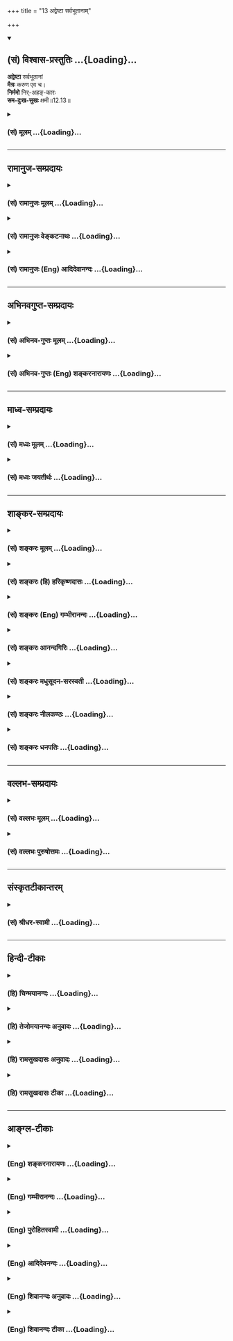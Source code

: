 +++
title = "13 अद्वेष्टा सर्वभूतानाम्"

+++
<div class="js_include" newlevelforh1="2" title="(सं) विश्वास-प्रस्तुतिः" unfilled url="/purANam_vaiShNavam/mahAbhAratam/06-bhIShma-parva/03-bhagavad-gItA-parva/saMskRtam/vishvAsa-prastutiH/12_bhakti-yogaH/13_adveShTA_sarvabhU.md">
<details open><summary><h2>(सं) विश्वास-प्रस्तुतिः ...{Loading}...</h2></summary>

**अद्वेष्टा** सर्वभूतानां  
**मैत्रः** करुण एव च।  
**निर्ममो** निर्-अहङ्-कारः  
**सम-दुःख-सुखः** क्षमी॥12.13॥
</details>
</div>
<div class="js_include collapsed" newlevelforh1="3" title="(सं) मूलम्" unfilled url="/purANam_vaiShNavam/mahAbhAratam/06-bhIShma-parva/03-bhagavad-gItA-parva/saMskRtam/mUlam/12_bhakti-yogaH/13_adveShTA_sarvabhU.md">
<details><summary><h3>(सं) मूलम् ...{Loading}...</h3></summary>

अद्वेष्टा सर्वभूतानां मैत्रः करुण एव च।  
निर्ममो निरहङ्कारः समदुःखसुखः क्षमी।।12.13।।
</details>
</div>


_________________
## रामानुज-सम्प्रदायः
<div class="js_include collapsed" newlevelforh1="3" title="(सं) रामानुजः मूलम्" unfilled url="/purANam_vaiShNavam/mahAbhAratam/06-bhIShma-parva/03-bhagavad-gItA-parva/saMskRtam/rAmAnujaH/mUlam/12_bhakti-yogaH/13_adveShTA_sarvabhU.md">
<details><summary><h3>(सं) रामानुजः मूलम् ...{Loading}...</h3></summary>

अनभिसंहितफलकर्मनिष्ठस्य उपादेयान् गुणान् आह --

।।12.13।।**अद्वेष्टा सर्वभूतानां** विद्विषताम् अपकुर्वताम् अपि सर्वेषां
भूतानाम् अद्वेष्टा मदपराधानुगुणम् ईश्वरप्रेरितानि एतानि भूतानि द्विषन्ति
अपकुर्वन्ति च इति अनुसंदधानः; तेषु द्विषत्सु अपकुर्वत्सु च सर्वभूतेषु
मैत्रीं मतिं कुर्वन् **मैत्रः;** तेषु एव दुःखितेषु करुणां कुर्वन् करुणः;
निर्ममः -- देहेन्द्रियेषु तत्सम्बन्धिषु च निर्ममः; **निरहंकारः** --
देहात्माभिमानरहितः; तत एव **समदुःखसुखः** सुखदुःखागमयोः सांकल्पिकयोः
हर्षोद्वेगरहितः; **क्षमी** स्पर्शप्रभवयोः अवर्जनीययोः अपि तयोः
विकाररहितः; **संतुष्टः** यद्दच्छोपनतेन,येन केन अपि देहधारणद्रव्येन
संतुष्टः; **सततं** योगी सततं प्रकृतिवियुक्तात्मानुसंधानपरः; **यतात्मा**
नियमितमनोवृत्तिः; **दृढनिश्चयः** -- अध्यात्मशास्त्रोदितेषु अर्थेषु
दृढनिश्चयः; **मय्यर्पितमनोबुद्धिः** भगवान् वासुदेव एव अनभिसंहितफलेन
अनुष्ठितेन कर्मणाआराध्यते आराधितश्च मम आत्मापरोक्ष्यं साधयिष्यति इति
मय्यर्पितमनोबुद्धिः; एवंभूतो **मद्भक्तः** एवंभूतेन कर्मयोगेन मां भजमानो
**यः स मे प्रियः।**

</details>
</div>
<div class="js_include collapsed" newlevelforh1="3" title="(सं) रामानुजः वेङ्कटनाथः" unfilled url="/purANam_vaiShNavam/mahAbhAratam/06-bhIShma-parva/03-bhagavad-gItA-parva/saMskRtam/rAmAnujaH/venkaTanAthaH/12_bhakti-yogaH/13_adveShTA_sarvabhU.md">
<details><summary><h3>(सं) रामानुजः वेङ्कटनाथः ...{Loading}...</h3></summary>

  
  
।।12.13।। एवंभक्तेः श्रैष्ठ्य(भक्तिशैघ्र्य)मुपायोक्तिरशक्तस्यात्मनिष्ठता
इत्येतावदुक्तन्तत्प्रकारास्त्वतिप्रीतिर्भक्ते द्वादश उच्यते \[गी.सं.16\]
इत्युक्तमुभयमवशिष्टम् तत्रापिये तु धर्म्यामृतम् \[12।20\]
इत्यध्यायान्तिमश्लोकेनातिप्रीतिरुच्यन्ते; ततः पूर्वैःअद्वेष्टा
इत्यादिभिः सप्तभिः श्लोकैरात्मनिष्ठाप्रकारा उच्यते
इत्याहअनभिसंहितेति। तत्प्रकाराः इत्यनेनेतिकर्तव्यताविशेषरूपाः प्रकारा
विवक्षिता इति ज्ञापनायोक्तम्उपादेयान् गुणानाहेति।
ननुकर्मनिष्ठस्योपादेयान् गुणानाह इति कथं सङ्गच्छते तेषु हि
श्लोकेषुमय्यर्पितमनोबुद्धिर्यो मद्भक्तः स मे प्रियः
\[11।14\]सर्वारम्भपरित्यागी यो मद्भक्तः स मे प्रियः
\[11।16\]शुभाशुभपरित्यागी भक्तिमान्यः स मे प्रियः \[12।17\]अनिकेतः
स्थिरमतिर्भक्तिमान्मे प्रियो नरः \[12।19\] इति भक्तिनिष्ठ एव प्रियत्वेन
पुनः पुनरुच्यते। प्रियो हि ज्ञानिनोऽत्यर्थमहं स च मम प्रियः \[17\] इति
सप्तमोक्त एव ज्ञानी प्रियशब्देन प्रत्यभिज्ञायते तत्समानाधिकरणानां
चअद्वेष्टा इत्यादीनां तदुपायभक्त्यङ्गपरत्वं युक्तमिति। अत्रोच्यते --
ध्यानात्कर्मफलत्यागः \[12।12\] इति कर्मप्रसङ्गानन्तरमेव पठितानां
तदङ्गत्वं प्रतीयते। अङ्गभूतानां चैषामुपकारःत्यागाच्छान्तिरनन्तरम्
\[12।12\] इत्युक्तः। प्रागपि कर्मयोगाङ्गतया चैते प्रतिपादिताः। या तु
स्ववाक्येमद्भक्तः इत्यादिभिः प्रतीता भक्तिः; सा
कर्मयोगान्तर्भूतभक्तिरेवेति तत्रतत्र श्लोके व्याख्यास्यति। नहि
भक्तिगन्धरहितौ कर्मज्ञानयोगौ यथोक्तं -- त्रयाणामपि योगानां
त्रिभिरन्योन्यसङ्गमः \[गी.सं.24\] इति। साक्षाद्भक्तिनिष्ठास्तुये तु इति
श्लोकेन वक्ष्यन्ते। तत्र हि तुशब्देनमत्परमा भक्ताः इति
मत्परमशब्दविशेषणेनअतीव मे प्रियाः \[12।20\] इति प्रियत्वातिशयवर्णनेन च
भक्तान्तरप्रतिपत्तिर्दृढतरा जायते। ततश्च तत्पूर्वं प्रियत्वमात्रेण
निर्दिष्टास्त्वर्वाचीना एव भक्ता इति सङ्ग्रहविस्तरकृतोराशयः।  
  
प्रसक्तप्रतिषेधायसर्वभूतानाम् इति
सविशेषणनिर्देशाभिप्रेतमाहविद्विषतामपकुर्वतामपीति। विशेषणे तात्पर्यमिति
ज्ञापनायसर्वेषामिति व्यासः। विद्विषतामिति मानसः;अपकुर्वतामिति वाचिकः
कायिकश्च व्यापारः। न केवलं तेष्वद्वेषमात्रम्; अपितु मैत्री चेत्याहमैत्र
इति। मैत्रीहेतुं दर्शयतिमदपराधेति। अयमेवाद्वेषस्यापि हेतुः। मैत्रीं मतिं
कुर्वन्निति सामान्यविषये तद्धिताभिप्रेतविशेषोक्तिः। मैत्रीं
हितैषिणीमित्यर्थः। करुणाया निरुपाधिकत्वायाहतेष्वेव दुःखितेष्विति। करुणां
कुर्वन्निति करुणशब्दनिर्वचनम्। नामधातोः क्विबन्तात्पचादित्वादच्प्रत्ययः;
अर्शआदित्वाद्वा मत्वर्थीयः। एवं मैत्रशब्दे। द्विषत्स्वपकुर्वत्स्वेवेति
चैवकाराभिप्रायः। निरहङ्कारत्वं निर्ममत्वे हेतुः। ममकारप्रसङ्गस्थले हि
निर्ममत्वं विधेयमित्यभिप्रायेणाहदेहेन्द्रियेषु तत्सम्बन्धिषु चेति।
अनात्मन्यात्मबुद्धिर्ह्यत्र निषेध्योऽहङ्कार इत्यभिप्रायेणाह --
देहात्माभिमानरहित इति। एतेननिर्गताहम्प्रत्ययः इति परव्याख्या दूषिता;
अहमर्थस्यैवात्मत्वसमर्थनात्। तत एवेति --
निर्ममत्वनिरङ्कारत्वाभ्यामित्यर्थः। क्षमीति -- नापकर्तृषु क्षमा
विवक्षिता;अद्वेष्टा इत्यादिना गतार्थत्वात्। ततश्चतांस्तितिक्षस्व
\[2।14\] इति प्रागुक्तावर्जनीयसांस्पर्शिकद्वन्द्वतितिक्षा स्मार्यते।
तत्पौनरुक्त्यपरिहारायसमदुःखसुखः इत्येतदाभिमानिकविषयम्। तथा सति
निर्ममत्वनिरहङ्कारत्वानन्तरोक्तिश्च सङ्गच्छत
इत्यभिप्रायेणसाङ्कल्पिकयोरित्युक्तम्।
अहङ्कारममकारप्रयुक्तयोरित्यर्थः। सन्तुष्टो येनकेनचित् \[12।19\] इति
वक्ष्यमाणत्वात्;यदृच्छालाभसन्तुष्टः \[4।22\] इति प्रागुक्तत्वाच्च।  
  

</details>
</div>
<div class="js_include collapsed" newlevelforh1="3" title="(सं) रामानुजः (Eng) आदिदेवानन्दः" unfilled url="/purANam_vaiShNavam/mahAbhAratam/06-bhIShma-parva/03-bhagavad-gItA-parva/saMskRtam/rAmAnujaH/english/AdidevAnandaH/12_bhakti-yogaH/13_adveShTA_sarvabhU.md">
<details><summary><h3>(सं) रामानुजः (Eng) आदिदेवानन्दः ...{Loading}...</h3></summary>

12.13 - 12.14 In these and succeeding verses the Lord mentions the
nature of the Karma Yogi who adores Him through his works. In other
words the Bhakti element in Karma Yoga is emphasised. He never hates any
being even though they hate him and do him wrong. For he thinks that the
Lord impels these beings to hate him and do him wrong for atoning for
his transgressions. He is 'friendly', evincing a friendly disposition
towards all beings whether they hate him or do him wrong. He is
'compassionate', evincing compassion towards their sufferings. He is
free from the 'feeling of mine,' i.e., he is not possessive with regard
to his body, senses and all things associated with them. He is free from
the feeling of 'I', i.e., is free from the delusion that his body is the
self. Therefore, 'pain and pleasure are the same to him,' i.e., he is
free from distress and delight resulting from pain and pleasure arising
from his deeds. He is 'enduring', unaffected even by those two (i.e.,
pleasure and pain) due to the inevitable contact of sense-objects. He is
'content', namely, satisfied with whatever chance may bring him for the
sustenance of his body. He 'ever meditates,' i.e., is constantly intent
on contemplating on the self as separate from the body. He is
'self-restrained', namely, he controls the activities of his mind. He is
of 'firm conviction' regarding the meanings taught in the science of the
self. His 'mind and reason are dedicated to Me' i.e., his mind and
reason are dedicated to Me in the form 'Bhagavan Vasudeva alone is
propitiated by disinterested activities, and when duly propitiated, He
wil bring about for me the direct vision of the self.' Such a devotee of
mine, i.e., who works in this manner as a Karma Yogin, is dear to Me.

</details>
</div>


_________________
## अभिनवगुप्त-सम्प्रदायः
<div class="js_include collapsed" newlevelforh1="3" title="(सं) अभिनव-गुप्तः मूलम्" unfilled url="/purANam_vaiShNavam/mahAbhAratam/06-bhIShma-parva/03-bhagavad-gItA-parva/saMskRtam/abhinava-guptaH/mUlam/12_bhakti-yogaH/13_adveShTA_sarvabhU.md">
<details><summary><h3>(सं) अभिनव-गुप्तः मूलम् ...{Loading}...</h3></summary>

।।12.13 -- 12.14।। अद्वेष्टेति। सन्तुष्ट इति। मैत्री अमत्सरता यस्य +++(N
यस्मात् for यस्य)+++ अस्तीति +++(omits इति)+++। एवं करुणः +++(S;N करुणा)+++। ममामी
इत्यादिः ( ममापीत्यादि) ममकारः अहमुदारः अहं तेजस्वी अहं सहनः +++(S;;N
तेजस्वी असहनः)+++ इत्यादिः अहंकारः एतौ यस्य न स्तः। क्षमा अपकारिणं शत्रुं
प्रत्य \[प्य\] द्वेषबुद्धिः। सततं योगी; व्यवहारावस्थायामपि
प्रशान्तान्तःकरणत्वात्।

</details>
</div>
<div class="js_include collapsed" newlevelforh1="3" title="(सं) अभिनव-गुप्तः (Eng) शङ्करनारायणः" unfilled url="/purANam_vaiShNavam/mahAbhAratam/06-bhIShma-parva/03-bhagavad-gItA-parva/saMskRtam/abhinava-guptaH/english/shankaranArAyaNaH/12_bhakti-yogaH/13_adveShTA_sarvabhU.md">
<details><summary><h3>(सं) अभिनव-गुप्तः (Eng) शङ्करनारायणः ...{Loading}...</h3></summary>

12.13 See Comment under 12.14

</details>
</div>


_________________
## माध्व-सम्प्रदायः
<div class="js_include collapsed" newlevelforh1="3" title="(सं) मध्वः मूलम्" unfilled url="/purANam_vaiShNavam/mahAbhAratam/06-bhIShma-parva/03-bhagavad-gItA-parva/saMskRtam/madhvaH/mUlam/12_bhakti-yogaH/13_adveShTA_sarvabhU.md">
<details><summary><h3>(सं) मध्वः मूलम् ...{Loading}...</h3></summary>

।।12.13।। Sri Madhvacharya did not comment on this sloka.,

</details>
</div>
<div class="js_include collapsed" newlevelforh1="3" title="(सं) मध्वः जयतीर्थः" unfilled url="/purANam_vaiShNavam/mahAbhAratam/06-bhIShma-parva/03-bhagavad-gItA-parva/saMskRtam/madhvaH/jayatIrthaH/12_bhakti-yogaH/13_adveShTA_sarvabhU.md">
<details><summary><h3>(सं) मध्वः जयतीर्थः ...{Loading}...</h3></summary>

।।12.13।। Sri Jayatirtha did not comment on this sloka.  
  

</details>
</div>


_________________
## शाङ्कर-सम्प्रदायः
<div class="js_include collapsed" newlevelforh1="3" title="(सं) शङ्करः मूलम्" unfilled url="/purANam_vaiShNavam/mahAbhAratam/06-bhIShma-parva/03-bhagavad-gItA-parva/saMskRtam/shankaraH/mUlam/12_bhakti-yogaH/13_adveShTA_sarvabhU.md">
<details><summary><h3>(सं) शङ्करः मूलम् ...{Loading}...</h3></summary>

तस्मात् अक्षरोपासकानां
सम्यग्दर्शननिष्ठानां संन्यासिनां त्यक्तसर्वैषणानाम् अद्वेष्टा
सर्वभूतानाम् (गीता 12।13) इत्यादिधर्मपूतं साक्षात् अमृतत्वकारणं
वक्ष्यामीति प्रवर्तते --

।।12.13।। --,**अद्वेष्टा सर्वभूतानां** न द्वेष्टा; आत्मनः दुःखहेतुमपि न
किञ्चित् द्वेष्टि; सर्वाणि भूतानि आत्मत्वेन हि पश्यति। **मैत्रः**
मित्रभावः मैत्री मित्रतया वर्तते इति मैत्रः। **करुणः एव च;** करुणा कृपा
दुःखितेषु दया; तद्वान् करुणः; सर्वभूताभयप्रदः; संन्यासी इत्यर्थः।
**निर्ममः** ममप्रत्ययवर्जितः। **निरहंकारः** निर्गताहंप्रत्ययः।
**समदुःखसुखः** समे दुःखसुखे द्वेषरागयोः अप्रवर्तके यस्य सः समदुःखसुखः।
**क्षमी** क्षमावान्; आक्रुष्टः अभिहतो वा अविक्रियः एव आस्ते।।

</details>
</div>
<div class="js_include collapsed" newlevelforh1="3" title="(सं) शङ्करः (हि) हरिकृष्णदासः" unfilled url="/purANam_vaiShNavam/mahAbhAratam/06-bhIShma-parva/03-bhagavad-gItA-parva/saMskRtam/shankaraH/hindI/harikRShNadAsaH/12_bhakti-yogaH/13_adveShTA_sarvabhU.md">
<details><summary><h3>(सं) शङ्करः (हि) हरिकृष्णदासः ...{Loading}...</h3></summary>

।।12.13।। इसलिये जिन्होंने समस्त इच्छाओंका त्याग कर दिया है; ऐसे
अक्षरोपासक यथार्थ ज्ञाननिष्ठ संन्यासियोंका जो साक्षात् मोक्षका कारणरूप
अद्वेष्टा सर्वभूतानाम् इत्यादि धर्मसमूह है उसका वर्णन करूँगा; इस
उद्देश्यसे भगवान् कहना आरम्भ करते हैं --, जो सब भूतोंमें द्वेषभावसे रहित
है अर्थात् अपने लिये दुःख देनेवाले भी किसी प्राणीसे द्वेष नहीं करता;
समस्त भूतोंको आत्मारूपसे ही देखता है। तथा जो मित्रतासे युक्त है अर्थात्
सबके साथ मित्रभावसे बर्तता है और करुणामय है -- दीनदुखियोंपर दया करना
करुणा है; उससे युक्त है; अभिप्राय यह कि जो सब भूतोंको अभय देनेवाला
संन्यासी है। तथा जो ममतासे रहित और अहंकारसे रहित है; एवं सुखदुःखमें सम
है अर्थात् सुख और दुःख जिसके अन्तःकरणमें रागद्वेष उत्पन्न नहीं कर सकते।
जो क्षमावान् है अर्थात् किसीके द्वारा गाली दी जानेपर या पीटे जानेपर भी
जो विकाररहित ही रहता है।

</details>
</div>
<div class="js_include collapsed" newlevelforh1="3" title="(सं) शङ्करः (Eng) गम्भीरानन्दः" unfilled url="/purANam_vaiShNavam/mahAbhAratam/06-bhIShma-parva/03-bhagavad-gItA-parva/saMskRtam/shankaraH/english/gambhIrAnandaH/12_bhakti-yogaH/13_adveShTA_sarvabhU.md">
<details><summary><h3>(सं) शङ्करः (Eng) गम्भीरानन्दः ...{Loading}...</h3></summary>

12.13 Advesta, he who is not hateful; sarva-bhutanam, towards any
creature: He does not feel repulsion for anything, even for what may be
the cause of sorrow to himself, for he sees all beings as his own Self.
Maitrah, he who is friendly-behaving like a friend; karunah eva ca, and
compassionate: karuna is kindness, compassion towards sorrow-stricken
creatures; one possessing that is karunah, i.e. a monk, who grants
safety to all creatures. Nirmamah, he who has no idea of 'mine';
nirahankarah, who has no idea of egoism; sama-duhkha-sukhah, who is the
same under sorrow and happiness, he in whom sorrow and happiness do not
arouse any repulsion or attraction; ksami, who is forgiving, who remains
unperturbed even when abused or assaulted;

</details>
</div>
<div class="js_include collapsed" newlevelforh1="3" title="(सं) शङ्करः आनन्दगिरिः" unfilled url="/purANam_vaiShNavam/mahAbhAratam/06-bhIShma-parva/03-bhagavad-gItA-parva/saMskRtam/shankaraH/AnandagiriH/12_bhakti-yogaH/13_adveShTA_sarvabhU.md">
<details><summary><h3>(सं) शङ्करः आनन्दगिरिः ...{Loading}...</h3></summary>

।।12.13।। संप्रत्यद्वेष्टेत्याद्यवतारयितुं वृत्तं कीर्तयति -- **अत्र
चेति।** तथोश्चेदात्यन्तिकोऽभेदो न तर्हीश्वरे मनःसमाधानरूपो
योगोऽत्यन्ताभेदे ध्यातृध्येयत्वाभावात् नचात्यन्ताभेदे कर्मानुष्ठानं
तत्फलत्यागो वा परस्परं तदयोगादित्यर्थः। भगवदुक्तिसामर्थ्यादपि
कर्मयोगादिनाभेददृष्टिमतो भवतीत्याह -- **अथेति।** अक्षरोपासकस्य
कर्मयोगायोगवत्कर्मयोगिनोऽक्षरोपासनानुपपत्तिरपि दर्शितेत्याह --
**तथेति।** अक्षरोपासकाः सम्यग्धीनिष्ठा यथाज्ञानं भगवन्तमेवाप्नुवन्ति न
तथा कर्मिणः साक्षात्तदाप्तावुचितास्तथा च कर्मिणो
नाक्षरोपासनसिद्धिरित्यर्थः। इतश्चाक्षरोपासनं कर्मानुष्ठानं न चैकत्र
युक्तमित्याह -- **अक्षरेति।**
नन्वक्षरोपासकवदन्येषामपीश्वरात्मत्वाविशेषात्कुतस्तदधीनत्वं तत्राह --
**यदीति।** कर्मयोगस्याक्षरोपास्तेश्च युगपदेकत्रायोगे हेत्वन्तरमाह --
**यस्माच्चेति।**कुरु कर्मैवे त्यादाविति शेषः। किंचाक्षरोपासको
वाक्यादीश्वरमात्मानं वेत्ति नासौ क्रियायां गुणत्वेन कर्तृत्वमनुभवति
गुणत्वेश्वरत्वयोरेकत्र व्याघातादतोऽपि नाक्षरोपासनं कर्मानुष्ठानं चैकत्र
युक्तमित्याह -- **नचेति।** अक्षरोपास्तिकर्मयोगयोरेकत्र पर्यायायोगे
फलितमाह -- **तस्मादिति।** अज्ञानां कर्मिणां वक्ष्यमाणधर्मजातस्य
साकल्येनायोगादक्षरनिष्ठानामेवेदमुच्यतेऽविरुद्धांशस्य तु
सर्वार्थत्वमिष्टमेवेत्यर्थः। सर्वेषां भूतानां मध्ये यो दुःखहेतुस्तं
विद्वानपि द्वेष्ट्येवेत्याशङ्क्याह -- **आत्मन इति।** तत्र हेतुः --
**सर्वाणीति।** सर्वभूतानामित्युभयतः संबध्यते। ममप्रत्ययवर्जितो देहेऽपीति
शेषः। व्रतस्वाध्यायकृताहंकारान्निष्क्रान्तत्वमाह -- **निर्गतेति।**

</details>
</div>
<div class="js_include collapsed" newlevelforh1="3" title="(सं) शङ्करः मधुसूदन-सरस्वती" unfilled url="/purANam_vaiShNavam/mahAbhAratam/06-bhIShma-parva/03-bhagavad-gItA-parva/saMskRtam/shankaraH/madhusUdana-sarasvatI/12_bhakti-yogaH/13_adveShTA_sarvabhU.md">
<details><summary><h3>(सं) शङ्करः मधुसूदन-सरस्वती ...{Loading}...</h3></summary>

।।12.13।। तदेवं मन्दमधिकारिणं प्रत्यतिदुष्करत्वेनाक्षरोपासननिन्दया सुकरं
सगुणोपासनं,विधायाशक्तितारम्यानुवादेनान्यान्यपि साधनानि विदधौ
भगवान्वासुदेवः। कथं नु नाम सर्वप्रतिबन्धरहितः सन्नुत्तमाधिकारितया
फलभूतायामक्षरविद्यायामवतेरदित्यभिप्रायेण साधनविधानस्य फलार्थत्वात्।
तदुक्तंनिर्विशेषं परं ब्रह्म साक्षात्कर्तुमनीश्वराः। ये
मन्दास्तेऽनुकम्प्यन्ते सविशेषनिरूपणैः। वशीकृते मनस्येषां
सगुणब्रह्मशीलनात्। तदेवाविर्भवेत्साक्षादपेतोपाधिकल्पनम्।। इति। भगवता
पतञ्जलिना चोक्तंसमाधिसिद्धिरीश्वरप्रणिधानात् इति। ततः
प्रत्यक्चेतनाधिगमोऽप्यन्तरायाभावश्च इति च। तत इतीश्वरप्रणिधानादित्यर्थः।
तदेवमक्षरोपासननिन्दा सगुणोपासनस्तुतये नतु हेयतया
उदितहोमविधावनुदितहोमनिन्दावत्। नहि निन्दा निन्द्यं निन्दितुं
प्रवर्ततेऽपि तु विधेयं स्तोतुमिति न्यायात्। तस्मादक्षरोपासका एव
परमार्थतो योगवित्तमाःप्रियो हि ज्ञानिनोऽत्यर्थमहं स च मम प्रियः। उदाराः
सर्व एवैते ज्ञानी त्वात्मैव मे मतम् इत्यादिना पुनः पुनः
प्रशस्ततमतयोक्तास्तेषामेव ज्ञानं धर्मजातं चानुसरणीयमधिकारमासाद्य
त्वयेत्यर्जुनं बुबोधयिषुः परमहितैषी भगवानभेददर्शिनः
कृतकृत्यानक्षरोपासकान्प्रस्तौति सप्तभिः -- अद्वेष्टेत्यादिना। सर्वाणि
भूतान्यात्मत्वेन पश्यन्नात्मनो दुःखहेतावपि प्रतिकूलबुद्ध्यभावान्न
द्वेष्टा सर्वभूतानां किंतु मैत्रः मैत्री स्निग्धता तद्वान्। यतः करुणः
करुणा दुःखितेषु दया तद्वान् सर्वभूताभयदाता। परमहंसपरिव्राजक इत्यर्थः।
निर्ममः देहेऽपि ममेति प्रत्ययरहितः निरहंकारः
वृत्तस्वाध्यायादिकृताहंकारान्निष्क्रान्तः द्वेषरागयोरप्रवर्तकत्वेन समे
दुःखसुखे यस्य सः। अतएव क्षमी आक्रोशनताडनादिनापि न विक्रियामापद्यते।

</details>
</div>
<div class="js_include collapsed" newlevelforh1="3" title="(सं) शङ्करः नीलकण्ठः" unfilled url="/purANam_vaiShNavam/mahAbhAratam/06-bhIShma-parva/03-bhagavad-gItA-parva/saMskRtam/shankaraH/nIlakaNThaH/12_bhakti-yogaH/13_adveShTA_sarvabhU.md">
<details><summary><h3>(सं) शङ्करः नीलकण्ठः ...{Loading}...</h3></summary>

।।12.13।। परमप्रकृतस्याक्षरस्योपासकं स्तौति तद्गुणकथने हि साधकानां तेषु
गुणेष्वादरो भविष्यतीति बुद्ध्याह -- **अद्वेष्टेति।** अद्वेष्टा
चेदुदासीनः स्यान्नेत्याह। मैत्रः मित्रमेव मैत्रो नतूदासीनः कदाचिदपि।
नन्वन्यस्मिन् शत्रौ सति कथं मैत्रत्वं स्यात्तत्राह -- **करुण इति।**
दुःखदातारमपि करुणया न बाधितुमीष्टे अपितु त्रातुमेवेच्छति। एतेन
सर्वभूताभयप्रदः संन्यासी उक्तः। अतएव तस्य निर्मम इति विशेषणं युज्यते।
मुख्यमक्षरविदो लक्षणं निरहंकार इति। अहंकारो हि सर्वानर्थनिदानं स एव
निर्गतो यस्मात्स निरहंकारः। अतएव समे दुःखसुखे यस्य। तत्र को मोहः कः शोक
एकत्वमनुपश्यतः इति श्रुतेः। क्षमी क्षमावान्परिभवप्राप्तावपि
स्वस्थचित्तः। अन्योऽपि मुमुक्षुरेतान्धर्माननुतिष्ठेदित्यर्थः।

</details>
</div>
<div class="js_include collapsed" newlevelforh1="3" title="(सं) शङ्करः धनपतिः" unfilled url="/purANam_vaiShNavam/mahAbhAratam/06-bhIShma-parva/03-bhagavad-gItA-parva/saMskRtam/shankaraH/dhanapatiH/12_bhakti-yogaH/13_adveShTA_sarvabhU.md">
<details><summary><h3>(सं) शङ्करः धनपतिः ...{Loading}...</h3></summary>

।।12.13।। ते प्राप्नुवन्ति मामेव सर्वभूतहिते रताः इत्यनेनाक्षरोपासकानां
मोक्षप्राप्तौ स्वातन्त्र्यमुक्त्वाक्लेशोऽधिकतस्तेषामव्यक्तासक्तचेतसां
इत्यादिनाऽक्षरोपासनायां मन्दमतित्वादनधिकारिणामुद्धाराय करुणानिधिना
भगवताऽधिकतरक्लेशं तत्र प्रदर्श्य आत्मेश्वरमेदमाश्रित्य विश्वरुपं
परमेश्वरं चित्तसमाधानलक्षणयोगादिकमुक्तम्। तथाचअन्तस्तद्धर्मोपदेशात् इति
सूत्रस्ते कल्पतरौनिर्विशेषं परं ब्रह्म साक्षात्कर्तुमनीश्वराः। ये
मन्दास्तेऽनुकम्पयन्ते सविशेषनिरुपणऐः।। वशीकृते मनस्येषां
सगुणब्रह्मशीलनात्। तदेवाविर्भवेत्साक्षादपेतोपाधिकल्पनम् स्वाधीनं मन्यमान
अक्षरोपासनायामधिकारसंपत्त्यर्थं सगुणोपासनां स्तौति नतु
मोक्षस्यानन्यसाधनत्वेंन श्रुतिस्मृतिन्यायेतिहासपुराणस्तत्र तत्र
प्रतिपादिताया इतरसाधनफलभूताया अक्षरोपासनाया हेयतायै। तस्मादस्मिन् जन्मनि
जन्मान्तरे वा पूर्वपूर्वसाधनानुष्ठानक्रमेण प्राप्ताक्षरोपासनानां
सम्यग्ज्ञाननिष्ठानां संन्यासिनां त्यक्तपुत्रदारवित्तैषणानां
अद्वेष्टृत्वादिधर्मसमुदायः साक्षात्स्वातन्त्र्येण मोक्षासाधनं वक्तुकाम
आह भगवान् -- अद्वेष्टेति। सर्वभूतानां यथायथं स्वस्मादुष्कृष्टेषु
स्वस्मिन्द्वेषकर्तृषु च द्वेषवर्जितः समानेषु मित्रतया वर्तत इति मैत्रः।
अज्ञेषु दुःखितेषु करुणा दया तद्वान्यतः सर्वाणि
भूतान्यात्सत्वेवानुपश्यति। यद्वा सर्वाणि भूतान्यात्मत्वेन पश्यन्नात्मनो
दुःखहेतावति प्रतिकूलबुद्य्धभावादद्वेष्टा सर्वभूतानां; न केवलमद्वेष्टा
सर्वभूतानां किंतु मैत्रः स्नेहवान्। यतः करुणः। यद्वा सर्वभूतानामद्वेष्टा
तर्हि द्वेषवर्जित उदासीनः स्यान्नेत्याह। मैत्रः। तर्हि
उपकारमपेक्ष्योपकारकर्ता। बन्धनहेतुस्नेहयुक्तश्च स्यान्नेत्याह। करुणः
कृपावान्। सर्वभूताभयप्रदः संन्यासीत्यर्थः। दुःखितेषु कृपया मैत्रः नतु
रागादुपकारपेक्षया वा। ममत्वेन गृहीतस्य गेहादेः अहंकारास्पदत्वेन
कल्पितस्य च देहादेः प्रतिकूलेषु द्वेषोऽनुकूलेषु रागश्च लोकस्य दृश्यते;
तत्त्वविदः संन्यासिनानस्त्वेतन्नास्तीत्याह। निर्ममो निरहंकारः
ममेतिप्रत्ययवर्जितः ममतास्पदानां गेहादीनां त्यागात्
वृत्तस्वाध्यायकृतादहंकारप्रत्ययान्निर्गतः। अतएव समे
द्वेषराग्योरप्रवर्तके सुखदुःखे यस्य। अतएव क्षमी क्षमावान् आकुष्योऽपि
ताडितोऽप्यविक्रिय एवास्त इत्यर्थः।

</details>
</div>


_________________
## वल्लभ-सम्प्रदायः
<div class="js_include collapsed" newlevelforh1="3" title="(सं) वल्लभः मूलम्" unfilled url="/purANam_vaiShNavam/mahAbhAratam/06-bhIShma-parva/03-bhagavad-gItA-parva/saMskRtam/vallabhaH/mUlam/12_bhakti-yogaH/13_adveShTA_sarvabhU.md">
<details><summary><h3>(सं) वल्लभः मूलम् ...{Loading}...</h3></summary>

।।12.13।। एवमादिधर्मवतो भक्तस्य द्वात्रिंशल्लक्षणं पुष्टिसूचकमिति तस्य
स्वप्रियत्वमाह षड्गुणभगवतोऽनुग्रहात्प्रीतिविषयत्वाच्चैकेन षड्भिः
श्लोकैः। यद्यपि भगवन्मार्गे सत्सङ्गादेर्भगवद्भक्तिहेतुत्वं तथापि तं
प्रति भगवदनुग्रहस्यैव निर्हेतुकस्य हेतुत्वं सम्भवतिभवापवर्गो भ्रमतो यदा
भवेज्जनस्य तर्ह्यच्युत सत्समागमः इत्यादि भागवते \[10।51।54\]
भगवत्सेवकवाक्ये भवं अपवर्जयतीति तद्व्याख्यानादनुग्रह एव तत्र,हेतुरिति
मूलभूततदनुग्रहीतत्वात्। अद्वेष्टेति।

</details>
</div>
<div class="js_include collapsed" newlevelforh1="3" title="(सं) वल्लभः पुरुषोत्तमः" unfilled url="/purANam_vaiShNavam/mahAbhAratam/06-bhIShma-parva/03-bhagavad-gItA-parva/saMskRtam/vallabhaH/puruShottamaH/12_bhakti-yogaH/13_adveShTA_sarvabhU.md">
<details><summary><h3>(सं) वल्लभः पुरुषोत्तमः ...{Loading}...</h3></summary>

  
  
।।12.13।। तस्य स्वरूपमाह -- अद्वेष्टेति। सर्वभूतानां प्राणिमात्राणां
मत्क्रीडात्मकत्वात् अद्वेष्टा आधिक्यादिदर्शने द्वेषरहितः मैत्रः भक्तेषु
मित्रतया वर्त्तमानः करुणः भक्तिरहितेषु संसारदुःखनिश्चयात् करुणः
उपदेशादिदानार्थं करुणावान्। एकारेण न कदाचित् कर्कशस्तिष्ठेदिति
ज्ञापितम्। निर्ममः उपदेशदानानन्तरं तेषु सर्वत्र च ममत्वरहितः; निरहङ्कारः
स्वस्योत्तमत्वज्ञानेनाऽहङ्काररहितः समदुःखसुखः समे दुःखसुखे
वियोगसंयोगात्मके यस्य; क्षमी क्षमावान् दुष्टकृतावमानादिसहनशीलः।  
  

</details>
</div>


_________________
## संस्कृतटीकान्तरम्
<div class="js_include collapsed" newlevelforh1="3" title="(सं) श्रीधर-स्वामी" unfilled url="/purANam_vaiShNavam/mahAbhAratam/06-bhIShma-parva/03-bhagavad-gItA-parva/saMskRtam/shrIdhara-svAmI/12_bhakti-yogaH/13_adveShTA_sarvabhU.md">
<details><summary><h3>(सं) श्रीधर-स्वामी ...{Loading}...</h3></summary>

।।12.13।। एवंभूतस्य भक्तस्य क्षिप्रमेव परमेश्वरप्रसादहेतून्धमानाह **--
अद्वेष्टेत्यष्टभिः।** सर्वभूतानां यथायथमद्वेष्टा; मैत्रः; करुणश्च
उत्तमेषु द्वेषशून्यः; समेषु मित्रतया वर्तत इति मैत्रः। हीनेषु
कृपालुरित्यर्थः। निर्ममो निरहंकारश्च। कृपालुत्वादेवान्यैः सह समे
दुःखसुखे यस्य सः। क्षमी क्षमावान्।

</details>
</div>


_________________
## हिन्दी-टीकाः
<div class="js_include collapsed" newlevelforh1="3" title="(हि) चिन्मयानन्दः" unfilled url="/purANam_vaiShNavam/mahAbhAratam/06-bhIShma-parva/03-bhagavad-gItA-parva/hindI/chinmayAnandaH/12_bhakti-yogaH/13_adveShTA_sarvabhU.md">
<details><summary><h3>(हि) चिन्मयानन्दः ...{Loading}...</h3></summary>

।।12.13।। See Commentary under 12.14

</details>
</div>
<div class="js_include collapsed" newlevelforh1="3" title="(हि) तेजोमयानन्दः अनुवादः" unfilled url="/purANam_vaiShNavam/mahAbhAratam/06-bhIShma-parva/03-bhagavad-gItA-parva/hindI/tejomayAnandaH/anuvAdaH/12_bhakti-yogaH/13_adveShTA_sarvabhU.md">
<details><summary><h3>(हि) तेजोमयानन्दः अनुवादः ...{Loading}...</h3></summary>

।।12.13।। भूतमात्र के प्रति जो द्वेषरहित है तथा सबका मित्र तथा करुणावान्
है; जो ममता और अहंकार से रहित, सुख और दुःख में सम और क्षमावान् है।।

</details>
</div>
<div class="js_include collapsed" newlevelforh1="3" title="(हि) रामसुखदासः अनुवादः" unfilled url="/purANam_vaiShNavam/mahAbhAratam/06-bhIShma-parva/03-bhagavad-gItA-parva/hindI/rAmasukhadAsaH/anuvAdaH/12_bhakti-yogaH/13_adveShTA_sarvabhU.md">
<details><summary><h3>(हि) रामसुखदासः अनुवादः ...{Loading}...</h3></summary>

।।12.13।। सब प्राणियोंमें द्वेषभावसे रहित, सबका मित्र (प्रेमी) और दयालु,
ममतारहित, अहंकाररहित, सुखदुःखकी प्राप्तिमें सम, क्षमाशील, निरन्तर
सन्तुष्ट, योगी, शरीरको वशमें किये हुए, दृढ़ निश्चयवाला; मेरेमें अर्पित
मनबुद्धिवाला जो मेरा भक्त है, वह मेरेको प्रिय है।

</details>
</div>
<div class="js_include collapsed" newlevelforh1="3" title="(हि) रामसुखदासः टीका" unfilled url="/purANam_vaiShNavam/mahAbhAratam/06-bhIShma-parva/03-bhagavad-gItA-parva/hindI/rAmasukhadAsaH/TIkA/12_bhakti-yogaH/13_adveShTA_sarvabhU.md">
<details><summary><h3>(हि) रामसुखदासः टीका ...{Loading}...</h3></summary>

।।12.13।।***व्याख्या --*'अद्वेष्टा सर्वभूतानाम्'--** अनिष्ट करनेवालोंके
दो भेद हैं -- (1) इष्टकी प्राप्तिमें अर्थात् धन, मान-बड़ाई, आदर-सत्कार
आदिकी प्राप्तिमें बाधा पैदा करनेवाले और (2) अनिष्ट पदार्थ, क्रिया,
व्यक्ति, घटना आदिसे संयोग करानेवाले। भक्तके शरीर, मन, बुद्धि, इन्द्रियाँ
और सिद्धान्तके प्रतिकूल चाहे कोई कितना ही, किसी प्रकारका व्यवहार करे --
इष्टकी प्राप्तिमें बाधा डाले, किसी प्रकारकी आर्थिक और शारीरिक हानि
पहुँचाये, पर भक्तके हृदयमें उसके प्रति कभी किञ्चिन्मात्र भी द्वेष नहीं
होता। कारण कि वह प्राणिमात्रमें अपने प्रभुको ही व्याप्त देखता है, ऐसी
स्थितिमें वह विरोध करे तो किससे करे --,**'निज प्रभुमय देखहिं जगत केहि सन
करहिं बिरोध।। '** (मानस 7। 112 ख)। इतना ही नहीं; वह तो अनिष्ट करनेवालोंकी
सब क्रियाओंको भी भगवान्का कृपापूर्ण मङ्गलमय विधान ही मानता है!  
  
प्राणिमात्र स्वरूपसे भगवान्का ही अंश है। अतः किसी भी प्राणीके प्रति
थोड़ा भी द्वेषभाव रहना भगवान्के प्रति ही द्वेष है। इसलिये किसी प्राणीके
प्रति द्वेष रहते हुए भगवान्से अभिन्नता तथा अनन्यप्रेम नहीं हो सकता।
प्राणिमात्रके प्रति द्वेषभावसे रहित होनेपर ही भगवान्में पूर्ण प्रेम हो
सकता है। इसलिये भक्तमें प्राणिमात्रके प्रति द्वेषका सर्वथा अभाव होता
है।  
  
**'मैत्रः करुण एव च' (टिप्पणी प₀ 648)--** भक्तके अन्तःकरणमें
प्राणिमात्रके प्रति केवल द्वेषका अत्यन्त अभाव ही नहीं होता, प्रत्युत
सम्पूर्ण प्राणियोंमें भगवद्भाव होनेके नाते उसका सबसे मैत्री और दयाका
व्यवहार भी होता है। भगवान् प्राणिमात्रके सुहृद् हैं --**'सुहृदं
सर्वभूतानाम्'** (गीता 5। 29)। भगवान्का स्वभाव भक्तमें अवतरित होनेके कारण
भक्त भी सम्पूर्ण प्राणियोंका सुहृद् होता है --**'सुहृदः सर्वदेहिनाम्'**
(श्रीमद्भागवत 3। 25। 21)। इसलिये भक्तका भी सभी प्राणियोंके प्रति बिना
किसी स्वार्थके स्वाभाविक ही मैत्री और दयाका भाव रहता है --

</details>
</div>


_________________
## आङ्ग्ल-टीकाः
<div class="js_include collapsed" newlevelforh1="3" title="(Eng) शङ्करनारायणः" unfilled url="/purANam_vaiShNavam/mahAbhAratam/06-bhIShma-parva/03-bhagavad-gItA-parva/english/shankaranArAyaNaH/12_bhakti-yogaH/13_adveShTA_sarvabhU.md">
<details><summary><h3>(Eng) शङ्करनारायणः ...{Loading}...</h3></summary>

12.13. He, who is not a hater, \[but\] only a compassionate friend of
every being; who is free from the sense of 'mine, and the sense of 'I';
who is even minded in pain and pleasure and is endowed with forbearance;

</details>
</div>
<div class="js_include collapsed" newlevelforh1="3" title="(Eng) गम्भीरानन्दः" unfilled url="/purANam_vaiShNavam/mahAbhAratam/06-bhIShma-parva/03-bhagavad-gItA-parva/english/gambhIrAnandaH/12_bhakti-yogaH/13_adveShTA_sarvabhU.md">
<details><summary><h3>(Eng) गम्भीरानन्दः ...{Loading}...</h3></summary>

12.13 He who is not hateful towards any creature, who is friendly and
compassionate, who has no idea of 'mine' and the idea of egoism, who is
the same under sorrow and happiness, who is forgiving;

</details>
</div>
<div class="js_include collapsed" newlevelforh1="3" title="(Eng) पुरोहितस्वामी" unfilled url="/purANam_vaiShNavam/mahAbhAratam/06-bhIShma-parva/03-bhagavad-gItA-parva/english/purohitasvAmI/12_bhakti-yogaH/13_adveShTA_sarvabhU.md">
<details><summary><h3>(Eng) पुरोहितस्वामी ...{Loading}...</h3></summary>

12.13 He who is incapable of hatred towards any being, who is kind and
compassionate, free from selfishness, without pride, equable in pleasure
and in pain, and forgiving,

</details>
</div>
<div class="js_include collapsed" newlevelforh1="3" title="(Eng) आदिदेवनन्दः" unfilled url="/purANam_vaiShNavam/mahAbhAratam/06-bhIShma-parva/03-bhagavad-gItA-parva/english/AdidevanandaH/12_bhakti-yogaH/13_adveShTA_sarvabhU.md">
<details><summary><h3>(Eng) आदिदेवनन्दः ...{Loading}...</h3></summary>

12.13 He who never hates any being, who is friendly and compassionate,
who is free from the feelings of I and mine, who looks upon all pain and
pleasure the same as and who is enduring;

</details>
</div>
<div class="js_include collapsed" newlevelforh1="3" title="(Eng) शिवानन्दः अनुवादः" unfilled url="/purANam_vaiShNavam/mahAbhAratam/06-bhIShma-parva/03-bhagavad-gItA-parva/english/shivAnandaH/anuvAdaH/12_bhakti-yogaH/13_adveShTA_sarvabhU.md">
<details><summary><h3>(Eng) शिवानन्दः अनुवादः ...{Loading}...</h3></summary>

12.13 He who hates no creature, who is friendly and compassionate to
all, who is free from attachment and egoism, balanced in pleasure and
pain, and forgiving.

</details>
</div>
<div class="js_include collapsed" newlevelforh1="3" title="(Eng) शिवानन्दः टीका" unfilled url="/purANam_vaiShNavam/mahAbhAratam/06-bhIShma-parva/03-bhagavad-gItA-parva/english/shivAnandaH/TIkA/12_bhakti-yogaH/13_adveShTA_sarvabhU.md">
<details><summary><h3>(Eng) शिवानन्दः टीका ...{Loading}...</h3></summary>

12.13 अद्वेष्टा nonhater; सर्वभूतानाम् of (to) all creatures; मैत्रः
friendly; करुणः compassionate; एव even; च and; निर्ममः without mineness;
निरहङ्कारः without egoism; समदुःखसुखः balanced in pleasure and pain;
क्षमी forgiving.Commentary Lord Krishna gives a description of the
nature of a Bhagavata or a sage in the following eight verses. These
eight verses are called Amritashtakam.The devotee who is established in
God bears illwill to none. He looks on all with love and great
compassion. He regards all beings as himself. He does not hate even a
single being; not even the creature which gives him intense pain. He who
entertains mercy towards suffering people and tries to relieve their
sufferings is a man of Karuna. He puts himself in the position of the
sufferer and feels the pain himself. Mercy is a divine attribute. God is
allmerciful. If you wish to hold communion with the Lord; and if you
desire to attain Godhead; you must also become allmerciful.The perfect
devotee offers full security of life (Abhayadana) to all beings. He is a
Paramahamsa Sannyasi. The devotee only can really understand the
mysterious ways of the Lord. He beholds the Lord everywhere. He sees the
Lord in all creatures. That is the reason why he has eal vision. He is
like the sun or the river. The sun sheds its light eally on a palace or
a cottage. Anyone can drink the water of a river. A river enches the
thirst of cows as well as tigers and lions. The idea of mineness and
Iness never arises in the devotees mind. He has no sense of mine and
thine. He is indifferent to pleasure and pain. He is not attached to
pleasant objects. He does not hate the objects that give him pain. He is
as forgiving as the earth. He is not affected a bit when anybody
insults; abuses or beats him.

</details>
</div>
